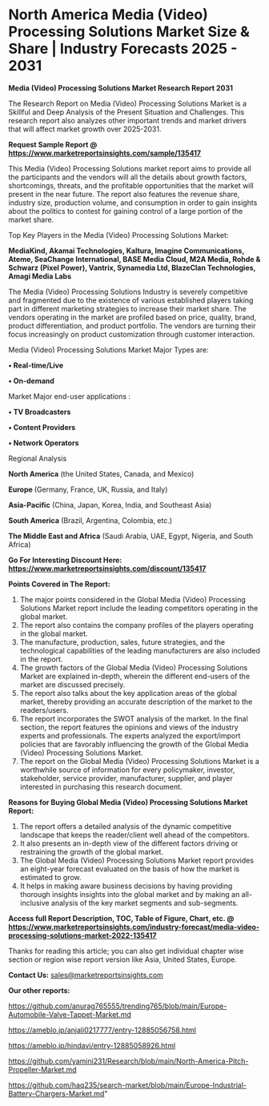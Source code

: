 # North America Media (Video) Processing Solutions Market Size & Share | Industry Forecasts 2025 - 2031

<strong>Media (Video) Processing Solutions Market Research Report 2031</strong>

The Research Report on Media (Video) Processing Solutions Market is a Skillful and Deep Analysis of the Present Situation and Challenges. This research report also analyzes other important trends and market drivers that will affect market growth over 2025-2031.

<strong>Request Sample Report @ <a href=https://www.marketreportsinsights.com/sample/135417>https://www.marketreportsinsights.com/sample/135417</a></strong>

This Media (Video) Processing Solutions market report aims to provide all the participants and the vendors will all the details about growth factors, shortcomings, threats, and the profitable opportunities that the market will present in the near future. The report also features the revenue share, industry size, production volume, and consumption in order to gain insights about the politics to contest for gaining control of a large portion of the market share.

Top Key Players in the Media (Video) Processing Solutions Market:

<strong>MediaKind, Akamai Technologies, Kaltura, Imagine Communications, Ateme, SeaChange International, BASE Media Cloud, M2A Media, Rohde & Schwarz (Pixel Power), Vantrix, Synamedia Ltd, BlazeClan Technologies, Amagi Media Labs</strong>

The Media (Video) Processing Solutions Industry is severely competitive and fragmented due to the existence of various established players taking part in different marketing strategies to increase their market share. The vendors operating in the market are profiled based on price, quality, brand, product differentiation, and product portfolio. The vendors are turning their focus increasingly on product customization through customer interaction.

Media (Video) Processing Solutions Market Major Types are:

<strong>• Real-time/Live

• On-demand</strong>

Market Major end-user applications :

<strong>• TV Broadcasters

• Content Providers

• Network Operators</strong>

Regional Analysis

</u><strong><b>North America</b></strong> (the United States, Canada, and Mexico)

<strong><b>Europe </b></strong>(Germany, France, UK, Russia, and Italy)

<strong><b>Asia-Pacific</b></strong> (China, Japan, Korea, India, and Southeast Asia)

<strong><b>South America</b></strong> (Brazil, Argentina, Colombia, etc.)

<strong><b>The Middle East and Africa</b></strong> (Saudi Arabia, UAE, Egypt, Nigeria, and South Africa)

<strong>Go For Interesting Discount Here: <a href=https://www.marketreportsinsights.com/discount/135417>https://www.marketreportsinsights.com/discount/135417</a></strong>

<strong>Points Covered in The Report:</strong>
<ol>
  <li>The major points considered in the Global Media (Video) Processing Solutions Market report include the leading competitors operating in the global market.</li>
  <li>The report also contains the company profiles of the players operating in the global market.</li>
  <li>The manufacture, production, sales, future strategies, and the technological capabilities of the leading manufacturers are also included in the report.</li>
  <li>The growth factors of the Global Media (Video) Processing Solutions Market are explained in-depth, wherein the different end-users of the market are discussed precisely.</li>
  <li>The report also talks about the key application areas of the global market, thereby providing an accurate description of the market to the readers/users.</li>
  <li>The report incorporates the SWOT analysis of the market. In the final section, the report features the opinions and views of the industry experts and professionals. The experts analyzed the export/import policies that are favorably influencing the growth of the Global Media (Video) Processing Solutions Market.</li>
  <li>The report on the Global Media (Video) Processing Solutions Market is a worthwhile source of information for every policymaker, investor, stakeholder, service provider, manufacturer, supplier, and player interested in purchasing this research document.</li>
</ol>
<strong>Reasons for Buying Global Media (Video) Processing Solutions Market Report:</strong>

<ol>
  <li>The report offers a detailed analysis of the dynamic competitive landscape that keeps the reader/client well ahead of the competitors.</li>
  <li>It also presents an in-depth view of the different factors driving or restraining the growth of the global market.</li>
  <li>The Global Media (Video) Processing Solutions Market report provides an eight-year forecast evaluated on the basis of how the market is estimated to grow.</li>
  <li>It helps in making aware business decisions by having providing thorough insights insights into the global market and by making an all-inclusive analysis of the key market segments and sub-segments.</li>
</ol>
<strong>Access full Report Description, TOC, Table of Figure, Chart, etc. @ <a href=https://www.marketreportsinsights.com/industry-forecast/media-video-processing-solutions-market-2022-135417>https://www.marketreportsinsights.com/industry-forecast/media-video-processing-solutions-market-2022-135417</a></strong>


Thanks for reading this article; you can also get individual chapter wise section or region wise report version like Asia, United States, Europe.

<strong>Contact Us:</strong>
sales@marketreportsinsights.com

<strong>Our other reports:</strong>

<a href=https://github.com/anurag765555/trending765/blob/main/Europe-Automobile-Valve-Tappet-Market.md>https://github.com/anurag765555/trending765/blob/main/Europe-Automobile-Valve-Tappet-Market.md</a>

<a href=https://ameblo.jp/anjali0217777/entry-12885056758.html>https://ameblo.jp/anjali0217777/entry-12885056758.html</a>

<a href=https://ameblo.jp/hindavi/entry-12885058926.html>https://ameblo.jp/hindavi/entry-12885058926.html</a>

<a href=https://github.com/yamini231/Research/blob/main/North-America-Pitch-Propeller-Market.md>https://github.com/yamini231/Research/blob/main/North-America-Pitch-Propeller-Market.md</a>

<a href=https://github.com/haq235/search-market/blob/main/Europe-Industrial-Battery-Chargers-Market.md>https://github.com/haq235/search-market/blob/main/Europe-Industrial-Battery-Chargers-Market.md</a>"
